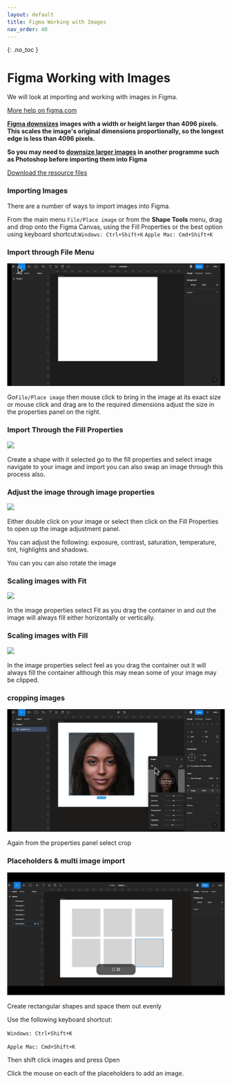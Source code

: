 ```yaml
---
layout: default
title: Figma Working with Images
nav_order: 40
---
```


{: .no_toc }

# Figma Working with Images

We will look at importing and working with images in Figma.

[More help on figma.com](https://help.figma.com/hc/en-us/articles/360041098433-Adjust-the-properties-of-an-image)

**[Figma downsizes](https://help.figma.com/hc/en-us/articles/360040028034) images with a width or height larger than 4096 pixels. This scales the image's original dimensions proportionally, so the longest edge is less than 4096 pixels.**

**So you may need to [downsize larger images](https://youtu.be/S_YFUqhKjdY) in another programme such as Photoshop before importing them into Figma**


[Download the resource files](images/face_images.zip)

### Importing Images

There are a number of ways to import images into Figma.

From the main menu `File/Place image` or from the **Shape Tools** menu, drag and drop onto the Figma Canvas, using the Fill Properties or the best option using keyboard shortcut:`Windows: Ctrl+Shift+K` `Apple Mac: Cmd+Shift+K`

### Import through File Menu

![](images/gifs/2.gif)

Go`File/Place image` then mouse click to bring in the image at its exact size or mouse click and drag are to the required dimensions adjust the size in the properties panel on the right.

### Import Through the Fill Properties

![](images/gifs/1.gif)

Create a shape with it selected go to the fill properties and select image navigate to your image and import you can also swap an image through this process also.

### Adjust the image through image properties

![](images/gifs/3.gif)

Either double click on your image or select then click on the Fill Properties to open up the image adjustment panel.

You can adjust the following: exposure, contrast, saturation, temperature, tint, highlights and shadows.

You can you can also rotate the image

### Scaling images with Fit

![](images/gifs/4.gif)

In the image properties select Fit as you drag the container in and out the image will always fill either horizontally or vertically.

### Scaling images with Fill

![](images/gifs/5.gif)

In the image properties select feel as you drag the container out it will always fill the container although this may mean some of your image may be clipped.

### cropping images

![](images/gifs/6.gif)

Again from the properties panel select crop

### Placeholders & multi image import

![](images/gifs/multi_images_figma.gif)

Create rectangular shapes and space them out evenly

Use the following keyboard shortcut:

`Windows: Ctrl+Shift+K`

`Apple Mac: Cmd+Shift+K`

Then shift click images and press Open

Click the mouse on each of the placeholders to add an image.